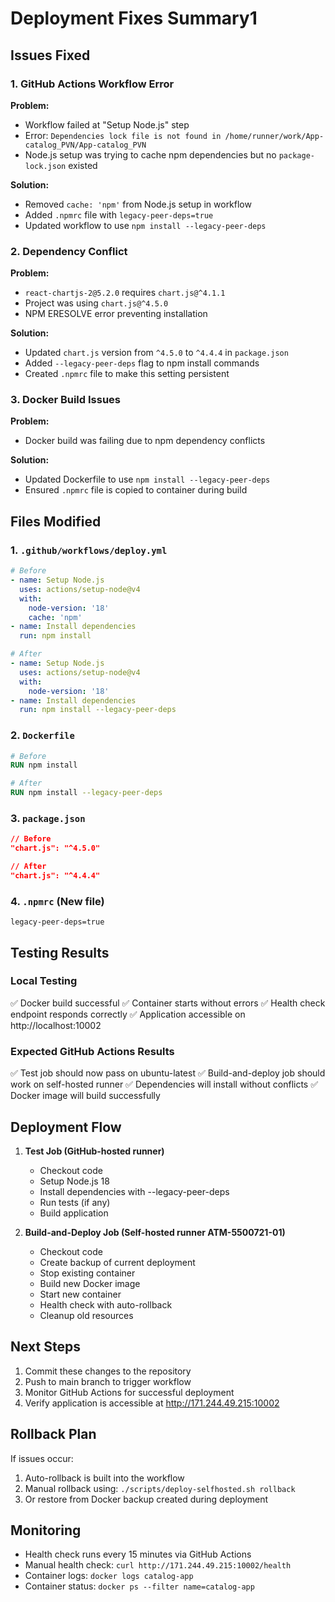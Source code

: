 # Deployment Fixes Summary1

## Issues Fixed

### 1. GitHub Actions Workflow Error
**Problem:** 
- Workflow failed at "Setup Node.js" step
- Error: `Dependencies lock file is not found in /home/runner/work/App-catalog_PVN/App-catalog_PVN`
- Node.js setup was trying to cache npm dependencies but no `package-lock.json` existed

**Solution:**
- Removed `cache: 'npm'` from Node.js setup in workflow
- Added `.npmrc` file with `legacy-peer-deps=true`
- Updated workflow to use `npm install --legacy-peer-deps`

### 2. Dependency Conflict
**Problem:**
- `react-chartjs-2@5.2.0` requires `chart.js@^4.1.1`
- Project was using `chart.js@^4.5.0`
- NPM ERESOLVE error preventing installation

**Solution:**
- Updated `chart.js` version from `^4.5.0` to `^4.4.4` in `package.json`
- Added `--legacy-peer-deps` flag to npm install commands
- Created `.npmrc` file to make this setting persistent

### 3. Docker Build Issues
**Problem:**
- Docker build was failing due to npm dependency conflicts

**Solution:**
- Updated Dockerfile to use `npm install --legacy-peer-deps`
- Ensured `.npmrc` file is copied to container during build

## Files Modified

### 1. `.github/workflows/deploy.yml`
```yaml
# Before
- name: Setup Node.js
  uses: actions/setup-node@v4
  with:
    node-version: '18'
    cache: 'npm'
- name: Install dependencies
  run: npm install

# After
- name: Setup Node.js
  uses: actions/setup-node@v4
  with:
    node-version: '18'
- name: Install dependencies
  run: npm install --legacy-peer-deps
```

### 2. `Dockerfile`
```dockerfile
# Before
RUN npm install

# After
RUN npm install --legacy-peer-deps
```

### 3. `package.json`
```json
// Before
"chart.js": "^4.5.0"

// After
"chart.js": "^4.4.4"
```

### 4. `.npmrc` (New file)
```
legacy-peer-deps=true
```

## Testing Results

### Local Testing
✅ Docker build successful
✅ Container starts without errors
✅ Health check endpoint responds correctly
✅ Application accessible on http://localhost:10002

### Expected GitHub Actions Results
✅ Test job should now pass on ubuntu-latest
✅ Build-and-deploy job should work on self-hosted runner
✅ Dependencies will install without conflicts
✅ Docker image will build successfully

## Deployment Flow

1. **Test Job (GitHub-hosted runner)**
   - Checkout code
   - Setup Node.js 18
   - Install dependencies with --legacy-peer-deps
   - Run tests (if any)
   - Build application

2. **Build-and-Deploy Job (Self-hosted runner ATM-5500721-01)**
   - Checkout code
   - Create backup of current deployment
   - Stop existing container
   - Build new Docker image
   - Start new container
   - Health check with auto-rollback
   - Cleanup old resources

## Next Steps

1. Commit these changes to the repository
2. Push to main branch to trigger workflow
3. Monitor GitHub Actions for successful deployment
4. Verify application is accessible at http://171.244.49.215:10002

## Rollback Plan

If issues occur:
1. Auto-rollback is built into the workflow
2. Manual rollback using: `./scripts/deploy-selfhosted.sh rollback`
3. Or restore from Docker backup created during deployment

## Monitoring

- Health check runs every 15 minutes via GitHub Actions
- Manual health check: `curl http://171.244.49.215:10002/health`
- Container logs: `docker logs catalog-app`
- Container status: `docker ps --filter name=catalog-app`
